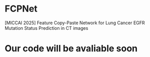 # FCPNet
[MICCAI 2025]
Feature Copy-Paste Network for Lung Cancer EGFR Mutation Status Prediction in CT images
# Our code will be avaliable soon
